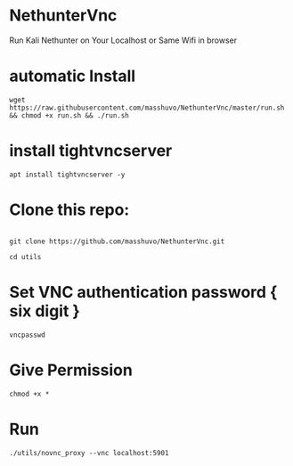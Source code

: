 # NethunterVnc
Run Kali Nethunter on Your Localhost or Same Wifi in browser 

# automatic Install
```
wget https://raw.githubusercontent.com/masshuvo/NethunterVnc/master/run.sh && chmod +x run.sh && ./run.sh
```

# install tightvncserver
```
apt install tightvncserver -y
```

# Clone this repo: 
```

git clone https://github.com/masshuvo/NethunterVnc.git
```

```
cd utils
```
# Set VNC authentication password { six digit } 
```
vncpasswd
```

# Give Permission
```
chmod +x *
```
# Run 
```
./utils/novnc_proxy --vnc localhost:5901
```

